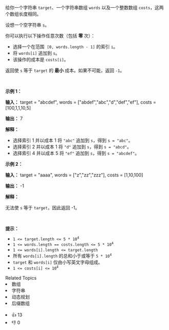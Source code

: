 <p>给你一个字符串 <code>target</code>、一个字符串数组 <code>words</code> 以及一个整数数组 <code>costs</code>，这两个数组长度相同。</p>

<p>设想一个空字符串 <code>s</code>。</p>

<p>你可以执行以下操作任意次数（包括&nbsp;<strong>零&nbsp;</strong>次）：</p>

<ul> 
 <li>选择一个在范围&nbsp; <code>[0, words.length - 1]</code> 的索引 <code>i</code>。</li> 
 <li>将 <code>words[i]</code> 追加到 <code>s</code>。</li> 
 <li>该操作的成本是 <code>costs[i]</code>。</li> 
</ul>

<p>返回使 <code>s</code> 等于 <code>target</code> 的 <strong>最小</strong> 成本。如果不可能，返回 <code>-1</code>。</p>

<p>&nbsp;</p>

<p><strong class="example">示例 1：</strong></p>

<div class="example-block"> 
 <p><strong>输入：</strong> <span class="example-io">target = "abcdef", words = ["abdef","abc","d","def","ef"], costs = [100,1,1,10,5]</span></p> 
</div>

<p><strong>输出：</strong> <span class="example-io">7</span></p>

<p><strong>解释：</strong></p>

<ul> 
 <li>选择索引 1 并以成本 1 将 <code>"abc"</code> 追加到 <code>s</code>，得到 <code>s = "abc"</code>。</li> 
 <li>选择索引 2 并以成本 1 将 <code>"d"</code> 追加到 <code>s</code>，得到 <code>s = "abcd"</code>。</li> 
 <li>选择索引 4 并以成本 5 将 <code>"ef"</code> 追加到 <code>s</code>，得到 <code>s = "abcdef"</code>。</li> 
</ul>

<p><strong class="example">示例 2：</strong></p>

<div class="example-block"> 
 <p><strong>输入：</strong> <span class="example-io">target = "aaaa", words = ["z","zz","zzz"], costs = [1,10,100]</span></p> 
</div>

<p><strong>输出：</strong> <span class="example-io">-1</span></p>

<p><strong>解释：</strong></p>

<p>无法使 <code>s</code> 等于 <code>target</code>，因此返回 -1。</p>

<p>&nbsp;</p>

<p><strong>提示：</strong></p>

<ul> 
 <li><code>1 &lt;= target.length &lt;= 5 * 10<sup>4</sup></code></li> 
 <li><code>1 &lt;= words.length == costs.length &lt;= 5 * 10<sup>4</sup></code></li> 
 <li><code>1 &lt;= words[i].length &lt;= target.length</code></li> 
 <li>所有 <code>words[i].length</code> 的总和小于或等于 <code>5 * 10<sup>4</sup></code></li> 
 <li><code>target</code> 和 <code>words[i]</code> 仅由小写英文字母组成。</li> 
 <li><code>1 &lt;= costs[i] &lt;= 10<sup>4</sup></code></li> 
</ul>

<div><div>Related Topics</div><div><li>数组</li><li>字符串</li><li>动态规划</li><li>后缀数组</li></div></div><br><div><li>👍 13</li><li>👎 0</li></div>